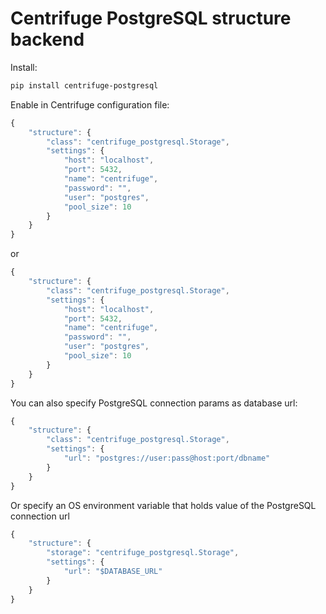 Centrifuge PostgreSQL structure backend
=======================================

Install:

```bash
pip install centrifuge-postgresql
```

Enable in Centrifuge configuration file:

```javascript
{
    "structure": {
        "class": "centrifuge_postgresql.Storage",
        "settings": {
            "host": "localhost",
            "port": 5432,
            "name": "centrifuge",
            "password": "",
            "user": "postgres",
            "pool_size": 10
        }
    }
}
```

or

```javascript
{
    "structure": {
        "class": "centrifuge_postgresql.Storage",
        "settings": {
            "host": "localhost",
            "port": 5432,
            "name": "centrifuge",
            "password": "",
            "user": "postgres",
            "pool_size": 10
        }
    }
}
```

You can also specify PostgreSQL connection params as database url:

```javascript
{
    "structure": {
        "class": "centrifuge_postgresql.Storage",
        "settings": {
            "url": "postgres://user:pass@host:port/dbname"
        }
    }
}
```

Or specify an OS environment variable that holds value of the PostgreSQL connection url

```javascript
{
    "structure": {
        "storage": "centrifuge_postgresql.Storage",
        "settings": {
            "url": "$DATABASE_URL"
        }
    }
}

```